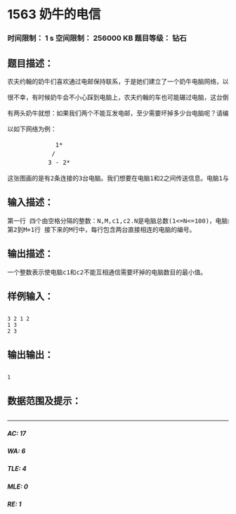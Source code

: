 # 1563 奶牛的电信   
### 时间限制： 1 s     空间限制： 256000 KB     题目等级： 钻石  
## 题目描述：  

<pre>
农夫约翰的奶牛们喜欢通过电邮保持联系，于是她们建立了一个奶牛电脑网络，以便互相交流。这些机器用如下的方式发送电邮：如果存在一个由c台电脑组成的序列a1,a2,...,a(c)，且a1与a2相连，a2与a3相连，等等，那么电脑a1和a(c)就可以互发电邮。 
 
很不幸，有时候奶牛会不小心踩到电脑上，农夫约翰的车也可能碾过电脑，这台倒霉的电脑就会坏掉。这意味着这台电脑不能再发送电邮了，于是与这台电脑相关的连接也就不可用了。 
 
有两头奶牛就想：如果我们两个不能互发电邮，至少需要坏掉多少台电脑呢？请编写一个程序为她们计算这个最小值。 
 
以如下网络为例： 
 
　　　　　　   1*
　　　　　　  /  
　　　　　　 3 - 2*
 
这张图画的是有2条连接的3台电脑。我们想要在电脑1和2之间传送信息。电脑1与3、2与3直接连通。如果电脑3坏了，电脑1与2便不能互发信息了。 
</pre>
  
  
## 输入描述：  

<pre>
第一行 四个由空格分隔的整数：N,M,c1,c2.N是电脑总数(1<=N<=100)，电脑由1到N编号。M是电脑之间连接的总数(1<=M<=600)。最后的两个整数c1和c2是上述两头奶牛使用的电脑编号。连接没有重复且均为双向的(即如果c1与c2相连，那么c2与c1也相连)。两台电脑之间至多有一条连接。电脑c1和c2不会直接相连。  
第2到M+1行 接下来的M行中，每行包含两台直接相连的电脑的编号。  
</pre>
  
  
## 输出描述：  

<pre>
一个整数表示使电脑c1和c2不能互相通信需要坏掉的电脑数目的最小值。
</pre>
  
  
## 样例输入：  

<pre><code>
3 2 1 2
1 3
2 3
</code></pre>
  
  
## 输出输出：  

<pre><code>
1
</code></pre>
  
  
## 数据范围及提示：  

<pre>
</pre>
  
  
***  

##### AC: 17  
##### WA: 6  
##### TLE: 4  
##### MLE: 0  
##### RE: 1  
